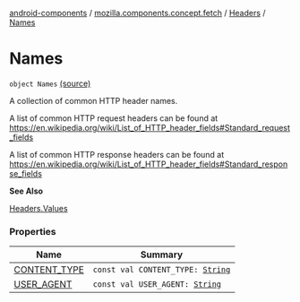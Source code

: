 [android-components](../../../index.md) / [mozilla.components.concept.fetch](../../index.md) / [Headers](../index.md) / [Names](./index.md)

# Names

`object Names` [(source)](https://github.com/mozilla-mobile/android-components/blob/master/components/concept/fetch/src/main/java/mozilla/components/concept/fetch/Headers.kt#L54)

A collection of common HTTP header names.

A list of common HTTP request headers can be found at
https://en.wikipedia.org/wiki/List_of_HTTP_header_fields#Standard_request_fields

A list of common HTTP response headers can be found at
https://en.wikipedia.org/wiki/List_of_HTTP_header_fields#Standard_response_fields

**See Also**

[Headers.Values](../-values/index.md)

### Properties

| Name | Summary |
|---|---|
| [CONTENT_TYPE](-c-o-n-t-e-n-t_-t-y-p-e.md) | `const val CONTENT_TYPE: `[`String`](https://kotlinlang.org/api/latest/jvm/stdlib/kotlin/-string/index.html) |
| [USER_AGENT](-u-s-e-r_-a-g-e-n-t.md) | `const val USER_AGENT: `[`String`](https://kotlinlang.org/api/latest/jvm/stdlib/kotlin/-string/index.html) |
